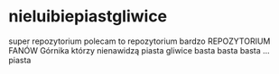 # nieluibiepiastgliwice
super repozytorium
polecam to repozytorium bardzo
REPOZYTORIUM FANÓW Górnika którzy nienawidzą piasta gliwice basta basta basta ... piasta
